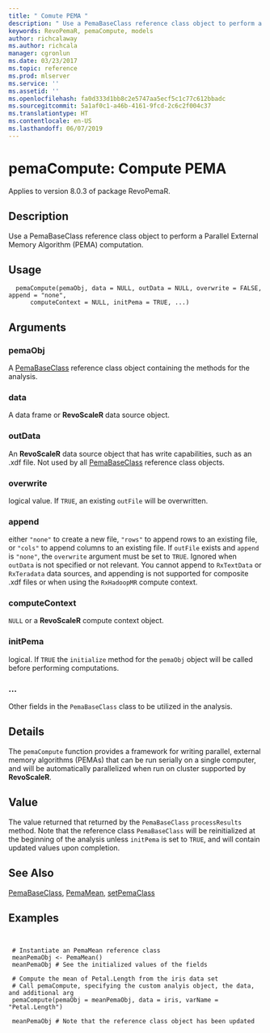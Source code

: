 ```yaml
---
title: " Comute PEMA "
description: " Use a PemaBaseClass reference class object to perform a Parallel External Memory Algorithm computation. "
keywords: RevoPemaR, pemaCompute, models
author: richcalaway
ms.author: richcala
manager: cgronlun
ms.date: 03/23/2017
ms.topic: reference
ms.prod: mlserver
ms.service: ''
ms.assetid: ''
ms.openlocfilehash: fa0d333d1bb8c2e5747aa5ecf5c1c77c612bbadc
ms.sourcegitcommit: 5a1af0c1-a46b-4161-9fcd-2c6c2f004c37
ms.translationtype: HT
ms.contentlocale: en-US
ms.lasthandoff: 06/07/2019
---
```

 # <a name="pemacompute--compute-pema"></a>pemaCompute:  Compute PEMA 

 Applies to version 8.0.3 of package RevoPemaR.

 ## <a name="description"></a>Description

Use a PemaBaseClass reference class object to perform a Parallel External Memory Algorithm (PEMA) computation.


 ## <a name="usage"></a>Usage

```   
  pemaCompute(pemaObj, data = NULL, outData = NULL, overwrite = FALSE, append = "none",
      computeContext = NULL, initPema = TRUE, ...)

```

 ## <a name="arguments"></a>Arguments



 ### <a name="pemaobj"></a>pemaObj
  A [PemaBaseClass](pemabaseclass.md) reference class object containing the methods for the analysis.  


 ### <a name="data"></a>data
  A data frame or **RevoScaleR** data source object.  


 ### <a name="outdata"></a>outData
  An **RevoScaleR** data source object that has write capabilities, such as an .xdf file. Not used by all [PemaBaseClass](pemabaseclass.md) reference class objects.  



 ### <a name="overwrite"></a>overwrite
 logical value. If `TRUE`, an existing `outFile` will be overwritten. 



 ### <a name="append"></a>append
 either `"none"` to create a new file, `"rows"` to append rows to an existing file, or `"cols"` to append columns to an existing file. If `outFile` exists and `append` is `"none"`,  the `overwrite` argument must be set to `TRUE`. Ignored when `outData` is not specified or not relevant. You cannot append to `RxTextData` or `RxTeradata` data sources,  and appending is not supported for composite .xdf files or when using the `RxHadoopMR` compute context. 



 ### <a name="computecontext"></a>computeContext
  `NULL` or a **RevoScaleR** compute context object.  



 ### <a name="initpema"></a>initPema
  logical.  If `TRUE` the `initialize` method for the `pemaObj` object will be called before performing computations.  



 ###  <a name=""></a>...
  Other fields in the `PemaBaseClass` class to be utilized in the analysis.  



 ## <a name="details"></a>Details

The `pemaCompute` function provides a framework for writing parallel, external memory algorithms (PEMAs) that can be run serially on a single computer, and will be automatically parallelized when run on cluster supported by **RevoScaleR**.


 ## <a name="value"></a>Value

The value returned that returned by the `PemaBaseClass` `processResults` method.
Note that the reference class `PemaBaseClass` will be reinitialized at the beginning of the analysis unless `initPema` is set to `TRUE`, and will contain updated values upon completion.







 ## <a name="see-also"></a>See Also

[PemaBaseClass](pemabaseclass.md), [PemaMean](pemamean.md), [setPemaClass](setpemaclass.md)

 ## <a name="examples"></a>Examples

 ```


  # Instantiate an PemaMean reference class
  meanPemaObj <- PemaMean()
  meanPemaObj # See the initialized values of the fields

  # Compute the mean of Petal.Length from the iris data set
  # Call pemaCompute, specifying the custom analyis object, the data, and additional arg
  pemaCompute(pemaObj = meanPemaObj, data = iris, varName = "Petal.Length")

  meanPemaObj # Note that the reference class object has been updated
```




